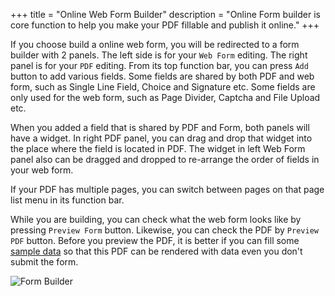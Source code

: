 +++
title = "Online Web Form Builder"
description = "Online Form builder is core function to help you make your PDF fillable and publish it online."
+++

If you choose build a online web form, you will be redirected to a form builder with 2 panels. The left side is for your `Web Form` editing. The right panel is for your `PDF` editing. From its top function bar, you can press `Add` button to add various fields. Some fields are shared by both PDF and web form, such as Single Line Field, Choice and Signature etc. Some fields are only used for the web form, such as Page Divider, Captcha and File Upload etc.

When you added a field that is shared by PDF and Form, both panels will have a widget. In right PDF panel, you can drag and drop that widget into the place where the field is located in PDF. The widget in left Web Form panel also can be dragged and dropped to re-arrange the order of fields in your web form. 

If your PDF has multiple pages, you can switch between pages on that page list menu in its function bar.

While you are building, you can check what the web form looks like by pressing `Preview Form` button. Likewise, you can check the PDF by `Preview PDF` button. Before you preview the PDF, it is better if you can fill some [sample data](p20-preview#fill-sample-data) so that this PDF can be rendered with data even you don't submit the form.

![Form Builder](/images/page/form/builder.png)